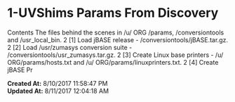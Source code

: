 # 1-UVShims Params From Discovery

Contents The files behind the scenes in /u/ ORG /params, /conversiontools and /usr_local_bin. 2 [1] Load jBASE release - /conversiontools/jBASE.tar.gz. 2 [2] Load /usr/zumasys conversion suite - /conversiontools/usr_zumasys.tar.gz. 2 [3] Create Linux base printers - /u/ ORG/params/hosts.txt and /u/ ORG/params/linuxprinters.txt. 2 [4] Create jBASE Pr  

**Created At:** 8/10/2017 11:58:47 PM  
**Updated At:** 8/11/2017 12:04:18 AM  

